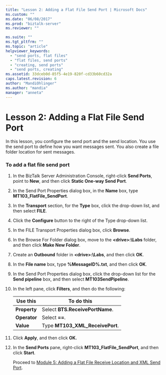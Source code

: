 ```yaml
---
title: "Lesson 2: Adding a Flat File Send Port | Microsoft Docs"
ms.custom: ""
ms.date: "06/08/2017"
ms.prod: "biztalk-server"
ms.reviewer: ""

ms.suite: ""
ms.tgt_pltfrm: ""
ms.topic: "article"
helpviewer_keywords: 
  - "send ports, flat files"
  - "flat files, send ports"
  - "creating, send ports"
  - "send ports, creating"
ms.assetid: 33dceb0d-85f5-4e19-820f-cd33b60cd32a
caps.latest.revision: 6
author: "MandiOhlinger"
ms.author: "mandia"
manager: "anneta"
---
```

# Lesson 2: Adding a Flat File Send Port
In this lesson, you configure the send port and the send location. You use the send port to define how you want messages sent. You also create a file folder location for sent messages.  

### To add a flat file send port  

1. In the BizTalk Server Administration Console, right-click **Send Ports**, point to **New**, and then click **Static One-way Send Port**.  

2. In the Send Port Properties dialog box, in the **Name** box, type **MT103_FlatFile_SendPort**.  

3. In the **Transport** section, for the **Type** box, click the drop-down list, and then select **FILE**.  

4. Click the **Configure** button to the right of the Type drop-down list.  

5. In the FILE Transport Properties dialog box, click **Browse**.  

6. In the Browse For Folder dialog box, move to the **\<drive\>:\Labs** folder, and then click **Make New Folder**.  

7. Create an **Outbound** folder in **\<drive\>:\Labs**, and then click **OK**.  

8. In the **File name** box, type **%MessageID%.txt**, and then click **OK**.  

9. In the Send Port Properties dialog box, click the drop-down list for the **Send pipeline** box, and then select **MT103SendPipeline**.  

10. In the left pane, click **Filters**, and then do the following:  


    |   Use this   |           To do this            |
    |--------------|---------------------------------|
    | **Property** | Select **BTS.ReceivePortName**. |
    | **Operator** |         Select **==**.          |
    |  **Value**   | Type **MT103_XML_ReceivePort**. |


11. Click **Apply**, and then click **OK.**  

12. In the **Send Ports** pane, right-click **MT103_FlatFile_SendPort**, and then click **Start**.  

    Proceed to [Module 5: Adding a Flat File Receive Location and XML Send Port](../../adapters-and-accelerators/accelerator-swift/module-5-adding-a-flat-file-receive-location-and-xml-send-port.md).
